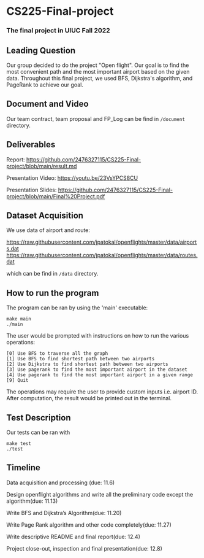 # CS225-Final-project

### The final project in UIUC Fall 2022

## Leading Question 

Our group decided to do the project "Open flight". Our goal is to find the most convenient path and the most important airport based on the given data. Throughout this final project, we used BFS, Dijkstra's algorithm, and PageRank to achieve our goal.

   
## Document and Video

Our team contract, team proposal and FP_Log can be find in `/document` directory.

## Deliverables

Report: https://github.com/2476327115/CS225-Final-project/blob/main/result.md

Presentation Video: https://youtu.be/23VsYPCS8CU

Presentation Slides: https://github.com/2476327115/CS225-Final-project/blob/main/Final%20Project.pdf

## Dataset Acquisition

We use data of airport and route:


https://raw.githubusercontent.com/jpatokal/openflights/master/data/airports.dat
https://raw.githubusercontent.com/jpatokal/openflights/master/data/routes.dat

which can be find in `/data` directory.

## How to run the program
The program can be ran by using the 'main' executable:
```
make main
./main
```
The user would be prompted with instructions on how to run the various operations:
```
[0] Use BFS to traverse all the graph
[1] Use BFS to find shortest path between two airports
[2] Use Dijkstra to find shortest path between two airports
[3] Use pagerank to find the most important airport in the dataset
[4] Use pagerank to find the most important airport in a given range
[9] Quit
```  
The operations may require the user to provide custom inputs i.e. airport ID.  
After computation, the result would be printed out in the terminal.  


## Test Description
Our tests can be ran with
```
make test
./test
```  

## Timeline

Data acquisition and processing (due: 11.6)

Design openflight algorithms and write all the preliminary code except the algorithm(due: 11.13)

Write BFS and Dijkstra’s Algorithm(due: 11.20)

Write Page Rank algorithm and other code completely(due: 11.27)

Write descriptive README and final report(due: 12.4)

Project close-out, inspection and final presentation(due: 12.8)
